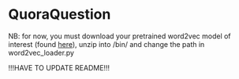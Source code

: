 # QuoraQuestion

NB: for now, you must download your pretrained word2vec model of interest (found [here](https://github.com/3Top/word2vec-api)), unzip into /bin/ and change the path in word2vec_loader.py

!!!HAVE TO UPDATE README!!!
